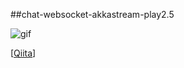 ##chat-websocket-akkastream-play2.5

![gif](https://j.gifs.com/Z4N7Mv.gif "gif")

[[Qiita](http://qiita.com/shakkee/items/415708c8bd1ed7f39716)]

